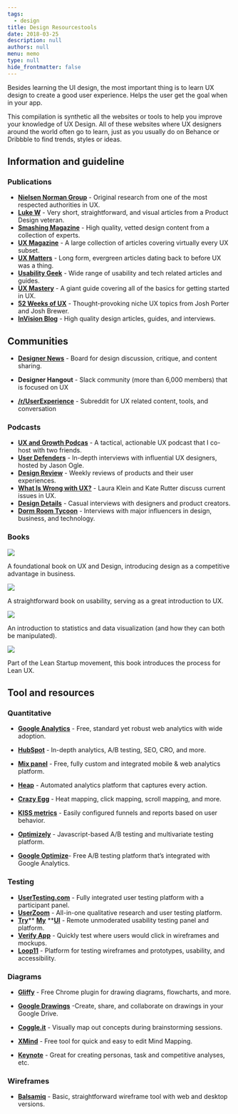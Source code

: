 ```yaml
---
tags: 
  - design
title: Design Resourcestools
date: 2018-03-25
description: null
authors: null
menu: memo
type: null
hide_frontmatter: false
---
```


Besides learning the UI design, the most important thing is to learn UX design to create a good user experience. Helps the user get the goal when in your app.

This compilation is synthetic all the websites or tools to help you improve your knowledge of UX Design. All of these websites where UX designers around the world often go to learn, just as you usually do on Behance or Dribbble to find trends, styles or ideas.

## Information and guideline
### Publications
* **[Nielsen Norman Group](https://www.nngroup.com/articles/)** - Original research from one of the most respected authorities in UX.
* **[Luke W](https://www.lukew.com/ff/)** - Very short, straightforward, and visual articles from a Product Design veteran.
* **[Smashing Magazine](https://www.smashingmagazine.com/)** - High quality, vetted design content from a collection of experts.
* **[UX Magazine](https://uxmag.com/)** - A large collection of articles covering virtually every UX subset.
* **[UX Matters](https://www.uxmatters.com/)** - Long form, evergreen articles dating back to before UX was a thing.
* **[Usability Geek](https://usabilitygeek.com/)** - Wide range of usability and tech related articles and guides.
* **[UX Mastery](https://uxmastery.com/)** - A giant guide covering all of the basics for getting started in UX.
* **[52 Weeks of UX](http://52weeksofux.com/tagged/week_1)** - Thought-provoking niche UX topics from Josh Porter and Josh Brewer.
* **[InVision Blog](https://www.invisionapp.com/blog)** - High quality design articles, guides, and interviews.

## Communities
* **[Designer News](https://www.designernews.co/)** - Board for design discussion, critique, and content sharing.

* **Designer Hangout** - Slack community (more than 6,000 members) that is focused on UX

* **[/r/UserExperience](https://www.reddit.com/r/userexperience/)** - Subreddit for UX related content, tools, and conversation

### Podcasts
* **[UX and Growth Podcas](https://austinknight.com/podcast/)** - A tactical, actionable UX podcast that I co-host with two friends.
* **[User Defenders](https://userdefenders.com/)** - In-depth interviews with influential UX designers, hosted by Jason Ogle.
* **[Design Review](http://www.designreviewpodcast.com/)** - Weekly reviews of products and their user experiences.
* **[What Is Wrong with UX?](https://itunes.apple.com/us/podcast/what-is-wrong-ux-users-know/id980133198?mt=2)** - Laura Klein and Kate Rutter discuss current issues in UX.
* **[Design Details](https://spec.fm/podcasts/design-details)** - Casual interviews with designers and product creators.
* **[Dorm Room Tycoon](https://drt.fm/)** - Interviews with major influencers in design, business, and technology.

### Books
![](assets/design-resourcestools_1d108bd8a65ff50110c20d550f63945e_md5.webp)

A foundational book on UX and Design, introducing design as a competitive advantage in business.

![](assets/design-resourcestools_9863db6fd97f581087152cab779966e2_md5.webp)

A straightforward book on usability, serving as a great introduction to UX.

![](assets/design-resourcestools_35a07daafda041800eb792f9dfb52744_md5.webp)

An introduction to statistics and data visualization (and how they can both be manipulated).

![](assets/design-resourcestools_22750df99a8ae9d95127999f8d41614b_md5.webp)

Part of the Lean Startup movement, this book introduces the process for Lean UX.

## Tool and resources
### Quantitative
* **[Google Analytics](https://www.google.com/analytics/#?modal_active=none)** - Free, standard yet robust web analytics with wide adoption.
* **[HubSpot](https://www.hubspot.com/)** - In-depth analytics, A/B testing, SEO, CRO, and more.
* **[Mix panel](https://mixpanel.com/)** - Free, fully custom and integrated mobile & web analytics platform.
* **[Heap](https://heapanalytics.com/?referral=5djmk)** - Automated analytics platform that captures every action.
* **[Crazy Egg](https://www.crazyegg.com/)** - Heat mapping, click mapping, scroll mapping, and more.
* **[KISS metrics](https://www.kissmetrics.com/)** - Easily configured funnels and reports based on user behavior.
* **[Optimizely](https://www.optimizely.com/)** - Javascript-based A/B testing and multivariate testing platform.

* **[Google Optimize](https://optimize.google.com/optimize/home/#/accounts/2740283315/containers/8631801)**- Free A/B testing platform that’s integrated with Google Analytics.

### Testing
* **[UserTesting.com](http://usertesting.com/)** - Fully integrated user testing platform with a participant panel.
* **[UserZoom](https://www.userzoom.com/)** - All-in-one qualitative research and user testing platform.
* **[Try](https://www.trymyui.com/)**** ****[My](https://www.trymyui.com/)**** ****[UI](https://www.trymyui.com/)** - Remote unmoderated usability testing panel and platform.
* **[Verify App](https://verifyapp.com/)** - Quickly test where users would click in wireframes and mockups.
* **[Loop11](https://www.loop11.com/)** - Platform for testing wireframes and prototypes, usability, and accessibility.

### Diagrams
* **[Gliffy](https://www.gliffy.com/)** - Free Chrome plugin for drawing diagrams, flowcharts, and more.
* **[Google Drawings](https://docs.google.com/drawings/d/1saUBNhMvr-v-nunOZ73Pp-rqrPp-r4EeT2Ml2p2lcng/edit)** -Create, share, and collaborate on drawings in your Google Drive.

* **[Coggle.it](http://coggle.it/)** - Visually map out concepts during brainstorming sessions.

* **[XMind](http://www.xmind.net/)** - Free tool for quick and easy to edit Mind Mapping.

* **[Keynote](https://www.apple.com/keynote/)** - Great for creating personas, task and competitive analyses, etc.

### Wireframes
* **[Balsamiq](https://balsamiq.com/)** - Basic, straightforward wireframe tool with web and desktop versions.

